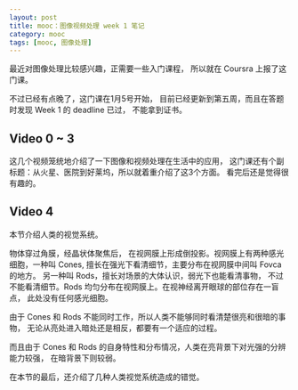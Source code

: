 ```yaml
---
layout: post
title: mooc：图像视频处理 week 1 笔记
category: mooc
tags: [mooc, 图像处理]
---
```


最近对图像处理比较感兴趣，正需要一些入门课程，
所以就在 Coursra 上报了这门课。

不过已经有点晚了，这门课在1月5号开始，
目前已经更新到第五周，而且在答题时发现 Week 1 的 deadline 已过，
不能拿到证书。

## Video 0 ~ 3
这几个视频笼统地介绍了一下图像和视频处理在生活中的应用，
这门课还有个副标题：从火星、医院到好莱坞，所以就着重介绍了这3个方面。
看完后还是觉得很有趣的。

## Video 4
本节介绍人类的视觉系统。

物体穿过角膜，经晶状体聚焦后，
在视网膜上形成倒投影。视网膜上有两种感光细胞，一种叫 Cones,
擅长在强光下看清细节，主要分布在视网膜中间叫 Fovca 的地方。
另一种叫 Rods，擅长对场景的大体认识，弱光下也能看清事物，
不过不能看清细节。Rods 均匀分布在视网膜上。在视神经离开眼球的部位存在一盲点，
此处没有任何感光细胞。

由于 Cones 和 Rods 不能同时工作，所以人类不能够同时看清楚很亮和很暗的事物，
无论从亮处进入暗处还是相反，都要有一个适应的过程。

而且由于 Cones 和 Rods 的自身特性和分布情况，人类在亮背景下对光强的分辨能力较强，
在暗背景下则较弱。

在本节的最后，还介绍了几种人类视觉系统造成的错觉。
